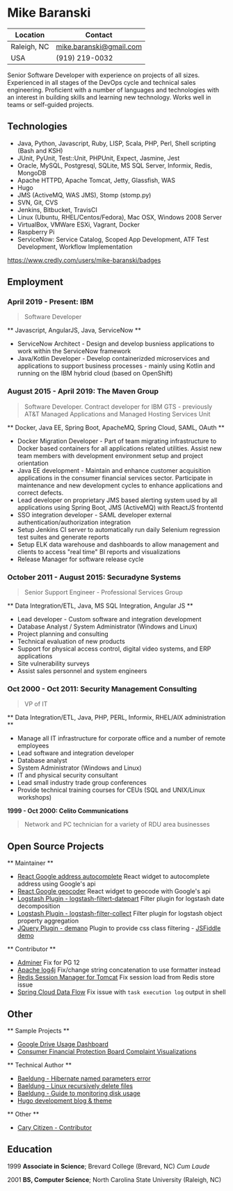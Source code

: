# Mike Baranski

|Location|Contact|
|-------------------|---------------------------------|
|Raleigh, NC        |mike.baranski@gmail.com          | 
|USA                |(919) 219-0032                   |

Senior Software Developer with experience on projects of all sizes.  Experienced in all stages of the DevOps cycle and technical sales engineering.  Proficient with a number of languages and technologies with an interest in building skills and learning new technology.  Works well in teams or self-guided projects.
 
## Technologies

* Java, Python, Javascript, Ruby, LISP, Scala, PHP, Perl, Shell scripting (Bash and KSH)
* JUnit, PyUnit, Test::Unit, PHPUnit, Expect, Jasmine, Jest
* Oracle, MySQL, Postgresql, SQLite, MS SQL Server, Informix, Redis, MongoDB
* Apache HTTPD, Apache Tomcat, Jetty, Glassfish, WAS
* Hugo
* JMS (ActiveMQ, WAS JMS), Stomp (stomp.py)
* SVN, Git, CVS
* Jenkins, Bitbucket, TravisCI
* Linux (Ubuntu, RHEL/Centos/Fedora), Mac OSX, Windows 2008 Server
* VirtualBox, VMWare ESXi, Vagrant, Docker
* Raspberry Pi 
* ServiceNow: Service Catalog, Scoped App Development, ATF Test Development, Workflow Implementation

https://www.credly.com/users/mike-baranski/badges

## Employment

### April 2019 - Present: IBM

> Software Developer

** Javascript, AngularJS, Java, ServiceNow **

* ServiceNow Architect - Design and develop busniess applications to work within the ServiceNow framework
* Java/Kotlin Developer - Develop containerizded microservices and applications to support business processes - mainly using Kotlin and running on the IBM hybrid cloud (based on OpenShift)

### August 2015 - April 2019: The Maven Group

> Software Developer.  Contract developer for IBM GTS - previously AT&T Managed Applications and Managed Hosting Services Unit

** Docker, Java EE, Spring Boot, ApacheMQ, Spring Cloud, SAML, OAuth **

* Docker Migration Developer - Part of team migrating infrastructure to Docker based containers for all applications related utilities.  Assist new team members with development environment setup and project orientation
* Java EE development - Maintain and enhance customer acquisition applications in the consumer financial services sector.  Participate in maintenance and new development cycles to enhance applications and correct defects.
* Lead developer on proprietary JMS based alerting system used by all applications using Spring Boot, JMS (ActiveMQ) with ReactJS frontentd
* SSO integration developer - SAML developer external authentication/authorization integration
* Setup Jenkins CI server to automatically run daily Selenium regression test suites and generate reports
* Setup ELK data warehouse and dashboards to allow management and clients to access "real time" BI reports and visualizations
* Release Manager for software release cycle

### October 2011 - August 2015: Securadyne Systems

> Senior Support Engineer - Professional Services Group

** Data Integration/ETL, Java, MS SQL Integration, Angular JS **
 
* Lead developer - Custom software and integration development
* Database Analyst / System Administrator (Windows and Linux)
* Project planning and consulting
* Technical evaluation of new products
* Support for physical access control, digital video systems, and ERP applications
* Site vulnerability surveys
* Assist sales personnel and system engineers

### Oct 2000 - Oct 2011: Security Management Consulting

> VP of IT

** Data Integration/ETL, Java, PHP, PERL, Informix, RHEL/AIX administration **

* Manage all IT infrastructure for corporate office and a number of remote employees
* Lead software and integration developer
* Database analyst
* System Administrator (Windows and Linux)
* IT and physical security consultant
* Lead small industry trade group conferences
* Provide technical training courses for CEUs (SQL and UNIX/Linux workshops)
 
**1999 - Oct 2000: Celito Communications**

> Network and PC technician for a variety of RDU area businesses

Open Source Projects
--------------------

** Maintainer **

* [React Google address autocomplete](https://github.com/mikebski/react-google-address-autocomplete) React widget to autocomplete address using Google's api
* [React Google geocoder](https://github.com/mikebski/react-google-geocoder) React widget to geocode with Google's api
* [Logstash Plugin - logstash-filtert-datepart](https://github.com/mikebski/logstash-filter-datepart) Filter plugin for logstash date decomposition
* [Logstash Plugin - logstash-filter-collect](https://github.com/mikebski/logstash-filter-collect) Filter plugin for logstash object property aggregation
* [JQuery Plugin - demano](https://github.com/mikebski/demano) Plugin to provide css class filtering - [JSFiddle demo](https://jsfiddle.net/mbaranski/q2rarzfn/)
 
** Contributor **

* [Adminer](https://github.com/vrana/adminer) Fix for PG 12
* [Apache log4j](https://github.com/apache/logging-log4j2) Fix/change string concatenation to use formatter instead
* [Redis Session Manager for Tomcat](https://github.com/chexagon/redis-session-manager) Fix session load from Redis store issue
* [Spring Cloud Data Flow](https://github.com/spring-cloud/spring-cloud-dataflow) Fix issue with `task execution log` output in shell

Other
-----

** Sample Projects **

* [Google Drive Usage Dashboard](https://drivedashboard.saisols.com/)
* [Consumer Financial Protection Board Complaint Visualizations](https://cfpb.saisols.com/)

** Technical Author **

* [Baeldung - Hibernate named parameters error](https://www.baeldung.com/hibernate-error-named-parameters-not-set)
* [Baeldung - Linux recursively delete files](https://www.baeldung.com/linux/recursively-delete-files-with-extension)
* [Baeldung - Guide to monitoring disk usage](https://www.baeldung.com/linux/monitor-disk-usage)
* [Hugo development blog & theme](https://blog.mikeski.net)

** Other **

* [Cary Citizen - Contributor](https://carycitizen.com/about/)

Education
---------
 
1999
   **Associate in Science**; Brevard College (Brevard, NC) *Cum Laude*
 
2001
   **BS, Computer Science**; North Carolina State University (Raleigh, NC)
